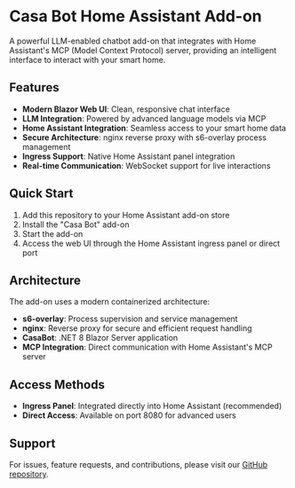# Casa Bot Home Assistant Add-on

A powerful LLM-enabled chatbot add-on that integrates with Home Assistant's MCP (Model Context Protocol) server, providing an intelligent interface to interact with your smart home.

## Features

- **Modern Blazor Web UI**: Clean, responsive chat interface
- **LLM Integration**: Powered by advanced language models via MCP
- **Home Assistant Integration**: Seamless access to your smart home data
- **Secure Architecture**: nginx reverse proxy with s6-overlay process management
- **Ingress Support**: Native Home Assistant panel integration
- **Real-time Communication**: WebSocket support for live interactions

## Quick Start

1. Add this repository to your Home Assistant add-on store
2. Install the "Casa Bot" add-on
3. Start the add-on
4. Access the web UI through the Home Assistant ingress panel or direct port

## Architecture

The add-on uses a modern containerized architecture:

- **s6-overlay**: Process supervision and service management
- **nginx**: Reverse proxy for secure and efficient request handling  
- **CasaBot**: .NET 8 Blazor Server application
- **MCP Integration**: Direct communication with Home Assistant's MCP server

## Access Methods

- **Ingress Panel**: Integrated directly into Home Assistant (recommended)
- **Direct Access**: Available on port 8080 for advanced users

## Support

For issues, feature requests, and contributions, please visit our [GitHub repository](https://github.com/jmservera/addon-casabot).
